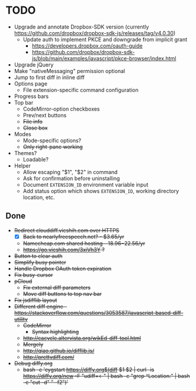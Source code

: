 
# TODO

- Upgrade and annotate Dropbox-SDK version (currently https://github.com/dropbox/dropbox-sdk-js/releases/tag/v4.0.30)
    - Update auth to implement PKCE and downgrade from implicit grant
        - https://developers.dropbox.com/oauth-guide
        - https://github.com/dropbox/dropbox-sdk-js/blob/main/examples/javascript/pkce-browser/index.html
- Upgrade jQuery
- Make "nativeMessaging" permission optional
- Jump to first diff in inline diff
- Options page
    - File extension-specific command configuration
- Progress bars
- Top bar
    - CodeMirror-option checkboxes
    - Prev/next buttons
    - ~~File info~~
    - ~~Close box~~
- Modes
    - Mode-specific options?
    - ~~Only right-pane working~~
- Themes?
    - Loadable?
- Helper
    - Allow escaping "$1", "$2" in command
    - Ask for confirmation before uninstalling
    - Document `EXTENSION_ID` environment variable input
    - Add status option which shows `EXTENSION_ID`, working directory location, etc.


## Done

- ~~Redirect clouddiff.vicshih.com over HTTPS~~
    - [x] ~~Back to nearlyfreespeech.net? - $3.65/yr~~
    - ~~Namecheap.com shared hosting - $18.96-$22.56/yr~~
    - ~~https://go.vicshih.com/3xiVh3Y ?~~
- ~~Button to clear auth~~
- ~~Simplify busy pointer~~
- ~~Handle Dropbox OAuth token expiration~~
- ~~Fix busy-cursor~~
- ~~pCloud~~
    - ~~Fix external diff parameters~~
    - ~~Move diff buttons to top nav bar~~
- ~~Fix jsdifflib layout~~
- ~~Different diff engine - https://stackoverflow.com/questions/3053587/javascript-based-diff-utility~~
    - ~~CodeMirror~~
        - ~~Syntax highlighting~~
    - ~~http://cacycle.altervista.org/wikEd-diff-tool.html~~
    - ~~Mergely~~
    - ~~http://qiao.github.io/difflib.js/~~
    - ~~http://prettydiff.com/~~
- ~~Debug diffy.org~~
    - ~~bash -c 'cygstart https://diffy.org$(diff $1 $2 | curl -is https://diffy.org/new -F "udiff=<-" | bash -c "grep ^Location:" | bash -c "cut -d\" \" -f2")'~~

